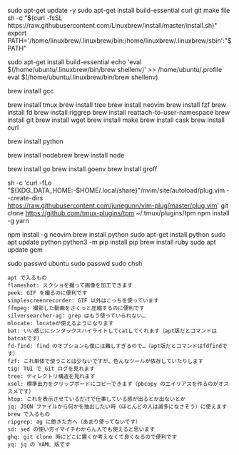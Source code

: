 sudo apt-get update -y
sudo apt-get install build-essential curl git make file
sh -c "$(curl -fsSL https://raw.githubusercontent.com/Linuxbrew/install/master/install.sh)"
export PATH='/home/linuxbrew/.linuxbrew/bin:/home/linuxbrew/.linuxbrew/sbin':"$PATH"

sudo apt-get install build-essential
echo 'eval $(/home/ubuntu/.linuxbrew/bin/brew shellenv)' >> /home/ubuntu/.profile
eval $(/home/ubuntu/.linuxbrew/bin/brew shellenv)

brew install gcc

brew install tmux
brew install tree
brew install neovim
brew install fzf
brew install fd
brew install riggrep
brew install reattach-to-user-namespace
brew install git
brew install wget
brew install make
brew install cask
brew install curl

brew install python

brew install nodebrew
brew install node

brew install go
brew install goenv
brew install groff

sh -c 'curl -fLo "${XDG_DATA_HOME:-$HOME/.local/share}"/nvim/site/autoload/plug.vim --create-dirs \
 https://raw.githubusercontent.com/junegunn/vim-plug/master/plug.vim'
git clone https://github.com/tmux-plugins/tpm ~/.tmux/plugins/tpm
npm install -g yarn

npm install -g neovim
brew install python
sudo apt-get install python
sudo apt update python
python3 -m pip install pip
brew install ruby
sudo apt update gem

sudo passwd ubuntu
sudo passwd
sudo chsh

```
apt で入るもの
flameshot: スクショを撮って画像を加工できます
peek: GIF を撮るのに便利です
simplescreenrecorder: GIF 以外はこっちを使っています
ffmpeg: 撮影した動画をさくっと圧縮するのに便利です
silversearcher-ag: grep はもう使っていられない…
mlocate: locateが使えるようになります
bat: いい感じにシンタックスハイライトしてcatしてくれます（apt版だとコマンドはbatcatです）
fd-find: find のオプションも僕には難しすぎるので…（apt版だとコマンドはfdfindです）
fzf: これ単体で使うことは少ないですが、色んなツールが依存していたりします
tig: TUI で Git ログを見れます
tree: ディレクトリ構造を見れます
xsel: 標準出力をクリップボードにコピーできます（pbcopy のエイリアスを作るのがオススメです）
htop: これを表示させているだけで仕事している感が出るとか出ないとか
jq: JSON ファイルから何かを抽出したい時（ほとんどの人は滅多になさそう）に使えます
brew で入るもの
ripgrep: ag に飽きた方へ（あまり使ってないです）
sd: sed の使い方イマイチわからん人でも使えると思います
ghq: git clone 時にどこに置くか考えなくて良くなるので便利です
yq: jq の YAML 版です
```
